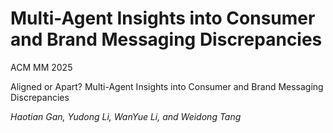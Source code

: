 # Multi-Agent Insights into Consumer and Brand Messaging Discrepancies
ACM MM 2025 

Aligned or Apart? Multi-Agent Insights into Consumer and Brand Messaging Discrepancies

*Haotian Gan, Yudong Li, WanYue Li, and Weidong Tang*
